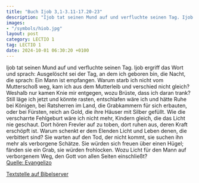 ```yaml
---
title: "Buch Ijob 3,1-3.11-17.20-23"
description: "Ijob tat seinen Mund auf und verfluchte seinen Tag. Ijob ergriff das Wort und sprach: Ausgelöscht sei der Tag, an dem ich geboren bin, die Nacht, die sprach: Ein Mann ist empfangen. Warum starb ich nicht vom Mutterschoß weg, kam ich aus dem Mutterleib und verschied nicht gleich? ...."
images:
- "/symbols/hiob.jpg"
layout: post
category: LECTIO 1
tag: LECTIO 1
date: 2024-10-01 06:30:20 +0100
---
```

Ijob tat seinen Mund auf und verfluchte seinen Tag.
Ijob ergriff das Wort und sprach:
Ausgelöscht sei der Tag, an dem ich geboren bin, die Nacht, die sprach: Ein Mann ist empfangen.
Warum starb ich nicht vom Mutterschoß weg, kam ich aus dem Mutterleib und verschied nicht gleich?
Weshalb nur kamen Knie mir entgegen, wozu Brüste, dass ich daran trank?
Still läge ich jetzt und könnte rasten, entschlafen wäre ich und hätte Ruhe
bei Königen, bei Ratsherren im Land, die Grabkammern für sich erbauten,
oder bei Fürsten, reich an Gold, die ihre Häuser mit Silber gefüllt.<!--more-->
Wie die verscharrte Fehlgeburt wäre ich nicht mehr, Kindern gleich, die das Licht nie geschaut.
Dort hören Frevler auf zu toben, dort ruhen aus, deren Kraft erschöpft ist.
Warum schenkt er dem Elenden Licht und Leben denen, die verbittert sind?
Sie warten auf den Tod, der nicht kommt, sie suchen ihn mehr als verborgene Schätze.
Sie würden sich freuen über einen Hügel; fänden sie ein Grab, sie würden frohlocken.
Wozu Licht für den Mann auf verborgenem Weg, den Gott von allen Seiten einschließt?<br>
[Quelle: Evangelizo](https://evangeliumtagfuertag.org/DE/gospel)

[Textstelle auf Bibelserver](https://www.bibleserver.com/EU/Ijob3,1-3.11-17.20-23)
